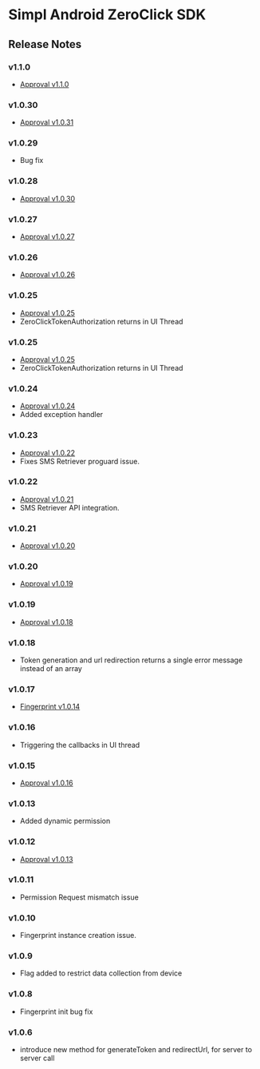 # Simpl Android ZeroClick SDK

## Release Notes
### v1.1.0
- [Approval v1.1.0](https://github.com/GetSimpl/simpl-android-maven-repo/blob/master/com/simpl/android/approvalSDK/changelog.md#v110)

### v1.0.30
- [Approval v1.0.31](https://github.com/GetSimpl/simpl-android-maven-repo/blob/master/com/simpl/android/approvalSDK/changelog.md#v1031)
### v1.0.29
- Bug fix
### v1.0.28
- [Approval v1.0.30](https://github.com/GetSimpl/simpl-android-maven-repo/blob/master/com/simpl/android/approvalSDK/changelog.md#v1030)
### v1.0.27
- [Approval v1.0.27](https://github.com/GetSimpl/simpl-android-maven-repo/blob/master/com/simpl/android/approvalSDK/changelog.md#v1027)

### v1.0.26
- [Approval v1.0.26](https://github.com/GetSimpl/simpl-android-maven-repo/blob/master/com/simpl/android/approvalSDK/changelog.md#v1026)

### v1.0.25

-  [Approval v1.0.25](https://github.com/GetSimpl/simpl-android-maven-repo/blob/master/com/simpl/android/approvalSDK/changelog.md#v1025)
- ZeroClickTokenAuthorization returns in UI Thread

### v1.0.25

- [Approval v1.0.25](https://github.com/GetSimpl/simpl-android-maven-repo/blob/master/com/simpl/android/approvalSDK/changelog.md#v1025)
- ZeroClickTokenAuthorization returns in UI Thread

### v1.0.24

- [Approval v1.0.24](https://github.com/GetSimpl/simpl-android-maven-repo/blob/master/com/simpl/android/approvalSDK/changelog.md#v1024)
- Added exception handler

### v1.0.23

- [Approval v1.0.22](https://github.com/GetSimpl/simpl-android-maven-repo/blob/master/com/simpl/android/approvalSDK/changelog.md#v1022)
- Fixes SMS Retriever proguard issue.

### v1.0.22

- [Approval v1.0.21](https://github.com/GetSimpl/simpl-android-maven-repo/blob/master/com/simpl/android/approvalSDK/changelog.md#v1021)
- SMS Retriever API integration.

### v1.0.21

- [Approval v1.0.20](https://github.com/GetSimpl/simpl-android-maven-repo/blob/master/com/simpl/android/approvalSDK/changelog.md#v1020)

### v1.0.20

- [Approval v1.0.19](https://github.com/GetSimpl/simpl-android-maven-repo/blob/master/com/simpl/android/approvalSDK/changelog.md#v1019)

### v1.0.19

- [Approval v1.0.18](https://github.com/GetSimpl/simpl-android-maven-repo/blob/master/com/simpl/android/approvalSDK/changelog.md#v1018)

### v1.0.18

- Token generation and url redirection returns a single error message instead of an array

### v1.0.17

- [Fingerprint v1.0.14](https://github.com/GetSimpl/simpl-android-maven-repo/blob/master/com/simpl/android/fingerprintSDK/changelog.md)

### v1.0.16

- Triggering the callbacks in UI thread

### v1.0.15

- [Approval v1.0.16](https://github.com/GetSimpl/simpl-android-maven-repo/blob/master/com/simpl/android/approvalSDK/changelog.md#v1016)

### v1.0.13

- Added dynamic permission

### v1.0.12

- [Approval v1.0.13](https://github.com/GetSimpl/simpl-android-maven-repo/blob/master/com/simpl/android/approvalSDK/changelog.md#v1013)

### v1.0.11

- Permission Request mismatch issue

### v1.0.10

- Fingerprint instance creation issue.

### v1.0.9

- Flag added to restrict data collection from device

### v1.0.8

- Fingerprint init bug fix

### v1.0.6

- introduce new method for generateToken and redirectUrl, for server to server call
